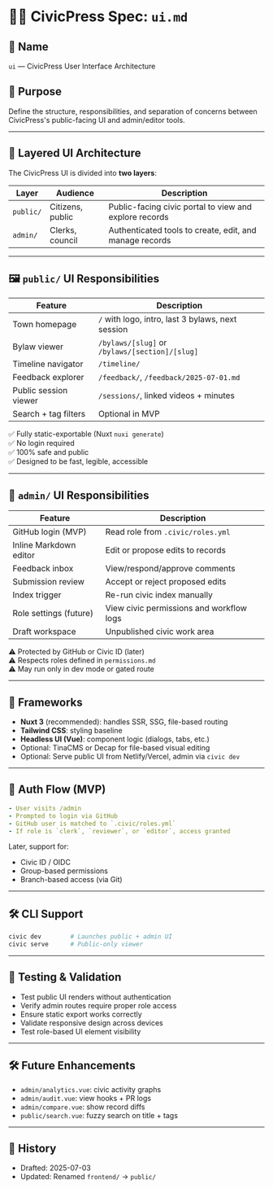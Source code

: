 # 🧑‍💻 CivicPress Spec: `ui.md`

## 📛 Name

`ui` — CivicPress User Interface Architecture

## 🎯 Purpose

Define the structure, responsibilities, and separation of concerns between
CivicPress's public-facing UI and admin/editor tools.

---

## 🧩 Layered UI Architecture

The CivicPress UI is divided into **two layers**:

| Layer     | Audience         | Description                                             |
| --------- | ---------------- | ------------------------------------------------------- |
| `public/` | Citizens, public | Public-facing civic portal to view and explore records  |
| `admin/`  | Clerks, council  | Authenticated tools to create, edit, and manage records |

---

## 🖼️ `public/` UI Responsibilities

| Feature               | Description                                       |
| --------------------- | ------------------------------------------------- |
| Town homepage         | `/` with logo, intro, last 3 bylaws, next session |
| Bylaw viewer          | `/bylaws/[slug]` or `/bylaws/[section]/[slug]`    |
| Timeline navigator    | `/timeline/`                                      |
| Feedback explorer     | `/feedback/`, `/feedback/2025-07-01.md`           |
| Public session viewer | `/sessions/`, linked videos + minutes             |
| Search + tag filters  | Optional in MVP                                   |

✅ Fully static-exportable (Nuxt `nuxi generate`)  
✅ No login required  
✅ 100% safe and public  
✅ Designed to be fast, legible, accessible

---

## 🔐 `admin/` UI Responsibilities

| Feature                | Description                              |
| ---------------------- | ---------------------------------------- |
| GitHub login (MVP)     | Read role from `.civic/roles.yml`        |
| Inline Markdown editor | Edit or propose edits to records         |
| Feedback inbox         | View/respond/approve comments            |
| Submission review      | Accept or reject proposed edits          |
| Index trigger          | Re-run civic index manually              |
| Role settings (future) | View civic permissions and workflow logs |
| Draft workspace        | Unpublished civic work area              |

⚠️ Protected by GitHub or Civic ID (later)  
⚠️ Respects roles defined in `permissions.md`  
⚠️ May run only in dev mode or gated route

---

## 🧱 Frameworks

- **Nuxt 3** (recommended): handles SSR, SSG, file-based routing
- **Tailwind CSS**: styling baseline
- **Headless UI (Vue)**: component logic (dialogs, tabs, etc.)
- Optional: TinaCMS or Decap for file-based visual editing
- Optional: Serve public UI from Netlify/Vercel, admin via `civic dev`

---

## 🔐 Auth Flow (MVP)

```yaml
- User visits /admin
- Prompted to login via GitHub
- GitHub user is matched to `.civic/roles.yml`
- If role is `clerk`, `reviewer`, or `editor`, access granted
```

Later, support for:

- Civic ID / OIDC
- Group-based permissions
- Branch-based access (via Git)

---

## 🛠️ CLI Support

```bash
civic dev        # Launches public + admin UI
civic serve      # Public-only viewer
```

---

## 🧪 Testing & Validation

- Test public UI renders without authentication
- Verify admin routes require proper role access
- Ensure static export works correctly
- Validate responsive design across devices
- Test role-based UI element visibility

---

## 🛠️ Future Enhancements

- `admin/analytics.vue`: civic activity graphs
- `admin/audit.vue`: view hooks + PR logs
- `admin/compare.vue`: show record diffs
- `public/search.vue`: fuzzy search on title + tags

---

## 📅 History

- Drafted: 2025-07-03
- Updated: Renamed `frontend/` → `public/`
